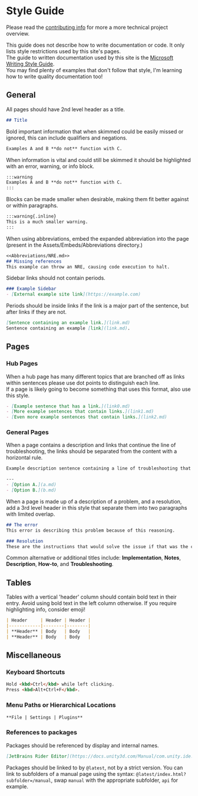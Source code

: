 # Style Guide

Please read the [contributing info](CONTRIBUTING.md) for more a more technical project overview.

This guide does not describe how to write documentation or code. It only lists style restrictions used by this site's pages.  
The guide to written documentation used by this site is the [Microsoft Writing Style Guide](https://docs.microsoft.com/en-us/style-guide/welcome/).  
You may find plenty of examples that don't follow that style, I'm learning how to write quality documentation too!

## General

All pages should have 2nd level header as a title.
```md
## Title
```

Bold important information that when skimmed could be easily missed or ignored, this can include qualifiers and negations.  
```md
Examples A and B **do not** function with C.
```

When information is vital and could still be skimmed it should be highlighted with an error, warning, or info block.

```md
:::warning
Examples A and B **do not** function with C.
:::
```

Blocks can be made smaller when desirable, making them fit better against or within paragraphs.
```md
:::warning{.inline}
This is a much smaller warning.
:::
```

When using abbreviations, embed the expanded abbreviation into the page (present in the Assets/Embeds/Abbreviations directory.)

```md
<<Abbreviations/NRE.md>>
## Missing references
This example can throw an NRE, causing code execution to halt.
```

Sidebar links should not contain periods.
```md
### Example Sidebar
- [External example site link](https://example.com)
```

Periods should be inside links if the link is a major part of the sentence, but after links if they are not.
```md
[Sentence containing an example link.](link.md)  
Sentence containing an example [link](link.md).
```

## Pages
### Hub Pages
When a hub page has many different topics that are branched off as links within sentences please use dot points to distinguish each line.  
If a page is likely going to become something that uses this format, also use this style.  
```md
- [Example sentence that has a link.](link0.md)
- [More example sentences that contain links.](link1.md)
- [Even more example sentences that contain links.](link2.md)
```

### General Pages
When a page contains a description and links that continue the line of troubleshooting, the links should be separated from the content with a horizontal rule.  
```md
Example description sentence containing a line of troubleshooting that might solve a problem.  

---  
- [Option A.](a.md)
- [Option B.](b.md)
```

When a page is made up of a description of a problem, and a resolution, add a 3rd level header in this style that separate them into two paragraphs with limited overlap.
```md
## The error
This error is describing this problem because of this reasoning.  

### Resolution
These are the instructions that would solve the issue if that was the case.
```

Common alternative or additional titles include: **Implementation**, **Notes**, **Description**, **How-to**, and **Troubleshooting**.

## Tables
Tables with a vertical 'header' column should contain bold text in their entry. Avoid using bold text in the left column otherwise. If you require highlighting info, consider emoji!

```md
| Header     | Header | Header |
|------------|--------|--------|
| **Header** | Body   | Body   |
| **Header** | Body   | Body   |
```

## Miscellaneous
### Keyboard Shortcuts
```md
Hold <kbd>Ctrl</kbd> while left clicking.
Press <kbd>Alt+Ctrl+F</kbd>.
```  
### Menu Paths or Hierarchical Locations
```md
**File | Settings | Plugins**
```  
### References to packages
Packages should be referenced by display and internal names.
```md
[JetBrains Rider Editor](https://docs.unity3d.com/Manual/com.unity.ide.rider.html) (`com.unity.ide.rider`)
```
Packages should be linked to by `@latest`, not by a strict version. You can link to subfolders of a manual page using the syntax: `@latest/index.html?subfolder=/manual`, swap `manual` with the appropriate subfolder, `api` for example.